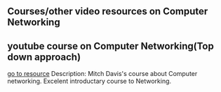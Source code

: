 ## Courses/other video resources on Computer Networking

## youtube course on Computer Networking(Top down approach)
[go to resource](https://www.youtube.com/watch?v=csBg_ISJGnA&list=PLW1yb8L3S1njNqzXgaxUAgAxscBef1RfV&ab_channel=MitchDavis)
	Description: Mitch Davis's course about Computer networking. Excelent introductary course to Networking.
